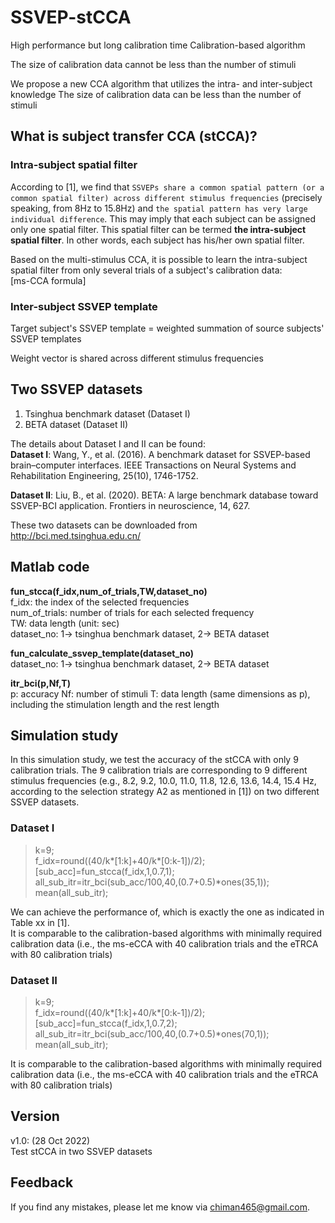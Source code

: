 # SSVEP-stCCA
High performance but long calibration time 
Calibration-based algorithm

The size of calibration data cannot be less than the number of stimuli

We propose a new CCA algorithm that utilizes the intra- and inter-subject knowledge 
The size of calibration data can be less than the number of stimuli




## What is subject transfer CCA (stCCA)?  


### Intra-subject spatial filter  
According to [1], we find that `SSVEPs share a common spatial pattern (or a common spatial filter) across different stimulus frequencies` (precisely speaking, from 8Hz to 15.8Hz) and `the spatial pattern has very large individual difference`. This may imply that each subject can be assigned only one spatial filter. This spatial filter can be termed **the intra-subject spatial filter**. In other words, each subject has his/her own spatial filter.

Based on the multi-stimulus CCA, it is possible to learn the intra-subject spatial filter from only several trials of a subject's calibration data:  
[ms-CCA formula]

### Inter-subject SSVEP template  
Target subject's SSVEP template = weighted summation of source subjects' SSVEP templates  

Weight vector is shared across different stimulus frequencies  

## Two SSVEP datasets
1. Tsinghua benchmark dataset (Dataset I)
2. BETA dataset (Dataset II)  

The details about Dataset I and II can be found:  
**Dataset I**: Wang, Y., et al. (2016). A benchmark dataset for SSVEP-based brain–computer interfaces. IEEE Transactions on Neural Systems and Rehabilitation Engineering, 25(10), 1746-1752.  

**Dataset II**: Liu, B., et al. (2020). BETA: A large benchmark database toward SSVEP-BCI application. Frontiers in neuroscience, 14, 627.  

These two datasets can be downloaded from http://bci.med.tsinghua.edu.cn/


## Matlab code

**fun_stcca(f_idx,num_of_trials,TW,dataset_no)**  
f_idx: the index of the selected frequencies  
num_of_trials: number of trials for each selected frequency  
TW: data length (unit: sec)  
dataset_no: 1-> tsinghua benchmark dataset, 2-> BETA dataset  

**fun_calculate_ssvep_template(dataset_no)**  
dataset_no: 1-> tsinghua benchmark dataset, 2-> BETA dataset  

**itr_bci(p,Nf,T)**  
p: accuracy
Nf: number of stimuli
T: data length (same dimensions as p), including the stimulation length and the rest length  

## Simulation study  
In this simulation study, we test the accuracy of the stCCA with only 9 calibration trials. The 9 calibration trials are corresponding to 9 different stimulus frequencies (e.g., 8.2, 9.2, 10.0, 11.0, 11.8, 12.6, 13.6, 14.4, 15.4 Hz, according to the selection strategy A2 as mentioned in [1]) on two different SSVEP datasets.  

### Dataset I

> k=9;  
> f_idx=round((40/k*[1:k]+40/k*[0:k-1])/2);  
> [sub_acc]=fun_stcca(f_idx,1,0.7,1);  
> all_sub_itr=itr_bci(sub_acc/100,40,(0.7+0.5)\*ones(35,1));  
> mean(all_sub_itr);    
  
We can achieve the performance of, which is exactly the one as indicated in Table xx in [1].  
It is comparable to the calibration-based algorithms with minimally required calibration data (i.e., the ms-eCCA with 40 calibration trials and the eTRCA with 80 calibration trials)

### Dataset II

> k=9;  
> f_idx=round((40/k*[1:k]+40/k*[0:k-1])/2);  
> [sub_acc]=fun_stcca(f_idx,1,0.7,2);  
> all_sub_itr=itr_bci(sub_acc/100,40,(0.7+0.5)\*ones(70,1));  
> mean(all_sub_itr);  

It is comparable to the calibration-based algorithms with minimally required calibration data (i.e., the ms-eCCA with 40 calibration trials and the eTRCA with 80 calibration trials)

## Version 
v1.0: (28 Oct 2022)  
Test stCCA in two SSVEP datasets  

## Feedback
If you find any mistakes, please let me know via chiman465@gmail.com.
